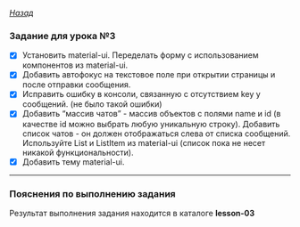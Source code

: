 ﻿*[Назад](./../README.md)*  
  
### Задание для урока №3  
  
- [X] Установить material-ui. Переделать форму с использованием компонентов из material-ui.  
- [X] Добавить автофокус на текстовое поле при открытии страницы и после отправки сообщения.  
- [X] Исправить ошибку в консоли, связанную с отсутствием key у сообщений. (не было такой ошибки)
- [X] Добавить “массив чатов” - массив объектов с полями name и id 
(в качестве id можно выбрать любую уникальную строку). 
Добавить список чатов - он должен отображаться слева от списка сообщений. 
Используйте List и ListItem из material-ui 
(список пока не несет никакой функциональности).  
- [X] Добавить тему material-ui.  
  
---  
  
### Пояснения по выполнению задания  
  
Результат выполнения задания находится в каталоге **lesson-03**  
  
  